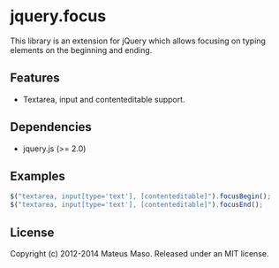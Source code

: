 jquery.focus
============

This library is an extension for jQuery which allows focusing on typing elements on the beginning and ending.

## Features

* Textarea, input and contenteditable support.

## Dependencies

* jquery.js (>= 2.0)

## Examples

```javascript
$("textarea, input[type='text'], [contenteditable]").focusBegin();
$("textarea, input[type='text'], [contenteditable]").focusEnd();
```

## License

Copyright (c) 2012-2014 Mateus Maso. Released under an MIT license.
